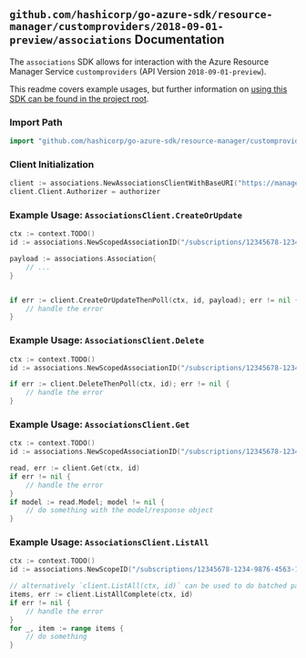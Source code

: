 
## `github.com/hashicorp/go-azure-sdk/resource-manager/customproviders/2018-09-01-preview/associations` Documentation

The `associations` SDK allows for interaction with the Azure Resource Manager Service `customproviders` (API Version `2018-09-01-preview`).

This readme covers example usages, but further information on [using this SDK can be found in the project root](https://github.com/hashicorp/go-azure-sdk/tree/main/docs).

### Import Path

```go
import "github.com/hashicorp/go-azure-sdk/resource-manager/customproviders/2018-09-01-preview/associations"
```


### Client Initialization

```go
client := associations.NewAssociationsClientWithBaseURI("https://management.azure.com")
client.Client.Authorizer = authorizer
```


### Example Usage: `AssociationsClient.CreateOrUpdate`

```go
ctx := context.TODO()
id := associations.NewScopedAssociationID("/subscriptions/12345678-1234-9876-4563-123456789012/resourceGroups/some-resource-group", "associationValue")

payload := associations.Association{
	// ...
}


if err := client.CreateOrUpdateThenPoll(ctx, id, payload); err != nil {
	// handle the error
}
```


### Example Usage: `AssociationsClient.Delete`

```go
ctx := context.TODO()
id := associations.NewScopedAssociationID("/subscriptions/12345678-1234-9876-4563-123456789012/resourceGroups/some-resource-group", "associationValue")

if err := client.DeleteThenPoll(ctx, id); err != nil {
	// handle the error
}
```


### Example Usage: `AssociationsClient.Get`

```go
ctx := context.TODO()
id := associations.NewScopedAssociationID("/subscriptions/12345678-1234-9876-4563-123456789012/resourceGroups/some-resource-group", "associationValue")

read, err := client.Get(ctx, id)
if err != nil {
	// handle the error
}
if model := read.Model; model != nil {
	// do something with the model/response object
}
```


### Example Usage: `AssociationsClient.ListAll`

```go
ctx := context.TODO()
id := associations.NewScopeID("/subscriptions/12345678-1234-9876-4563-123456789012/resourceGroups/some-resource-group")

// alternatively `client.ListAll(ctx, id)` can be used to do batched pagination
items, err := client.ListAllComplete(ctx, id)
if err != nil {
	// handle the error
}
for _, item := range items {
	// do something
}
```

